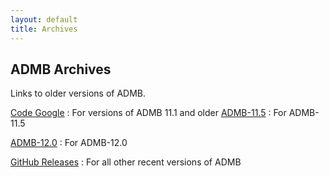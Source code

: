 ```yaml
---
layout: default
title: Archives
---
```


ADMB Archives
-------------

Links to older versions of ADMB.

[Code Google](https://code.google.com/archive/p/admb-project/downloads)
: For versions of ADMB 11.1 and older
[ADMB-11.5](http://www.admb-project.org/downloads/admb-11.5/)
: For ADMB-11.5

[ADMB-12.0](http://www.admb-project.org/downloads/admb-12.0/)
: For ADMB-12.0

[GitHub Releases](https://github.com/admb-project/admb/releases/)
: For all other recent versions of ADMB
